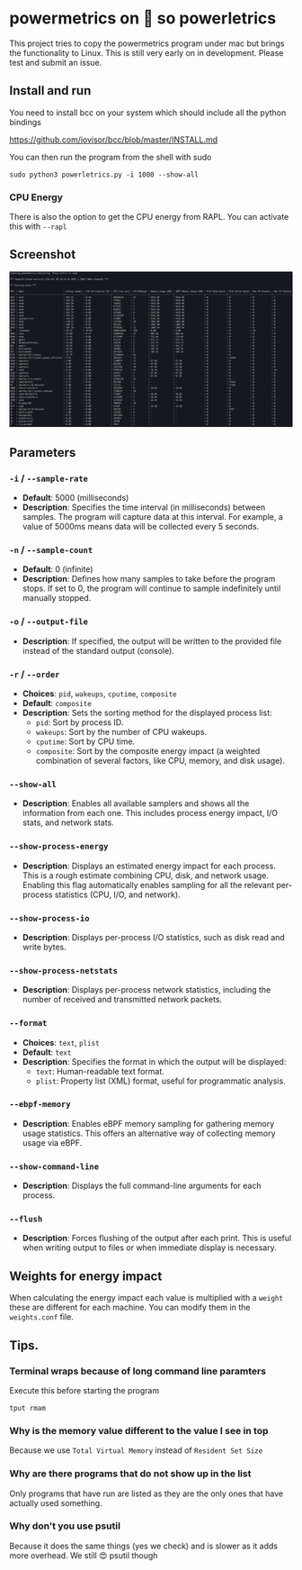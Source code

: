 # powermetrics on 🐧 so powerletrics

This project tries to copy the powermetrics program under mac but brings the functionality to Linux.
This is still very early on in development. Please test and submit an issue.

## Install and run

You need to install bcc on your system which should include all the python bindings

https://github.com/iovisor/bcc/blob/master/INSTALL.md

You can then run the program from the shell with sudo
```
sudo python3 powerletrics.py -i 1000 --show-all
```

### CPU Energy

There is also the option to get the CPU energy from RAPL. You can activate this with ``--rapl``

## Screenshot

![How it looks](Screenshot.png "Powerletrics in action")

## Parameters

### `-i` / `--sample-rate`
- **Default**: 5000 (milliseconds)
- **Description**: Specifies the time interval (in milliseconds) between samples. The program will capture data at this interval. For example, a value of 5000ms means data will be collected every 5 seconds.

### `-n` / `--sample-count`
- **Default**: 0 (infinite)
- **Description**: Defines how many samples to take before the program stops. If set to 0, the program will continue to sample indefinitely until manually stopped.

### `-o` / `--output-file`
- **Description**: If specified, the output will be written to the provided file instead of the standard output (console).

### `-r` / `--order`
- **Choices**: `pid`, `wakeups`, `cputime`, `composite`
- **Default**: `composite`
- **Description**: Sets the sorting method for the displayed process list:
  - `pid`: Sort by process ID.
  - `wakeups`: Sort by the number of CPU wakeups.
  - `cputime`: Sort by CPU time.
  - `composite`: Sort by the composite energy impact (a weighted combination of several factors, like CPU, memory, and disk usage).

### `--show-all`
- **Description**: Enables all available samplers and shows all the information from each one. This includes process energy impact, I/O stats, and network stats.

### `--show-process-energy`
- **Description**: Displays an estimated energy impact for each process. This is a rough estimate combining CPU, disk, and network usage. Enabling this flag automatically enables sampling for all the relevant per-process statistics (CPU, I/O, and network).

### `--show-process-io`
- **Description**: Displays per-process I/O statistics, such as disk read and write bytes.

### `--show-process-netstats`
- **Description**: Displays per-process network statistics, including the number of received and transmitted network packets.

### `--format`
- **Choices**: `text`, `plist`
- **Default**: `text`
- **Description**: Specifies the format in which the output will be displayed:
  - `text`: Human-readable text format.
  - `plist`: Property list (XML) format, useful for programmatic analysis.

### `--ebpf-memory`
- **Description**: Enables eBPF memory sampling for gathering memory usage statistics. This offers an alternative way of collecting memory usage via eBPF.

### `--show-command-line`
- **Description**: Displays the full command-line arguments for each process.

### `--flush`
- **Description**: Forces flushing of the output after each print. This is useful when writing output to files or when immediate display is necessary.


## Weights for energy impact

When calculating the energy impact each value is multiplied with a `weight` these are different for each machine. You
can modify them in the `weights.conf` file.

## Tips.

### Terminal wraps because of long command line paramters
Execute this before starting the program

```
tput rmam
```

### Why is the memory value different to the value I see in top
Because we use `Total Virtual Memory` instead of `Resident Set Size`

### Why are there programs that do not show up in the list
Only programs that have run are listed as they are the only ones that have actually used something.

### Why don't you use psutil
Because it does the same things (yes we check) and is slower as it adds more overhead. We still 😍 psutil though